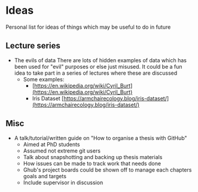 # Ideas
Personal list for ideas of things which may be useful to do in future

## Lecture series
- The evils of data
There are lots of hidden examples of data which has been used for "evil" purposes 
or else just misused. It could be a fun idea to take part in a series of lectures where
these are discussed 
  - Some examples:
    - [https://en.wikipedia.org/wiki/Cyril_Burt](https://en.wikipedia.org/wiki/Cyril_Burt)
    - Iris Dataset [https://armchairecology.blog/iris-dataset/](https://armchairecology.blog/iris-dataset/)
  

## Misc

- A talk/tutorial/written guide on "How to organise a thesis with GitHub"
  - Aimed at PhD students 
  - Assumed not extreme git users 
  - Talk about snapshotting and backing up thesis materials 
  - How issues can be made to track work that needs done 
  - Ghub's project boards could be shown off to manage each chapters goals and targets
  - Include supervisor in discussion 
  
